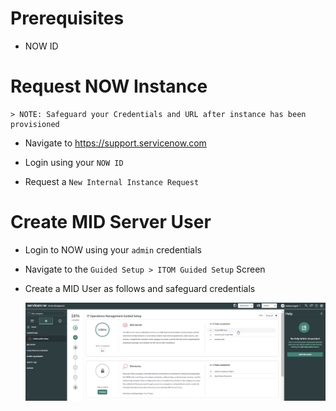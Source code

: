 # Prerequisites

* NOW ID

# Request NOW Instance

    > NOTE: Safeguard your Credentials and URL after instance has been provisioned

* Navigate to https://support.servicenow.com

* Login using your `NOW ID`

* Request a `New Internal Instance Request`

# Create MID Server User

* Login to NOW using your `admin` credentials

* Navigate to the `Guided Setup > ITOM Guided Setup` Screen

* Create a MID User as follows and safeguard credentials

    ![Intro](miduser1.png)

